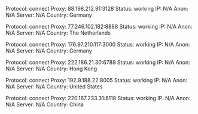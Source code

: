 Protocol: connect
Proxy: 88.198.212.91:3128
Status: working
IP: N/A
Anon: N/A
Server: N/A
Country: Germany

Protocol: connect
Proxy: 77.246.102.182:8888
Status: working
IP: N/A
Anon: N/A
Server: N/A
Country: The Netherlands

Protocol: connect
Proxy: 176.97.210.117:3000
Status: working
IP: N/A
Anon: N/A
Server: N/A
Country: Germany

Protocol: connect
Proxy: 222.186.21.30:6789
Status: working
IP: N/A
Anon: N/A
Server: N/A
Country: Hong Kong

Protocol: connect
Proxy: 192.9.188.22:8005
Status: working
IP: N/A
Anon: N/A
Server: N/A
Country: United States

Protocol: connect
Proxy: 220.167.233.31:8118
Status: working
IP: N/A
Anon: N/A
Server: N/A
Country: China

